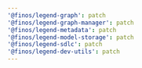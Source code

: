 ```yaml
---
'@finos/legend-graph': patch
'@finos/legend-graph-manager': patch
'@finos/legend-metadata': patch
'@finos/legend-model-storage': patch
'@finos/legend-sdlc': patch
'@finos/legend-dev-utils': patch
---
```

